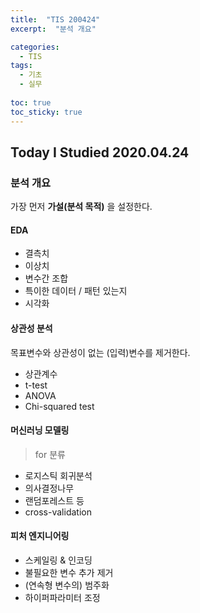 ```yaml
---
title:  "TIS 200424"
excerpt:  "분석 개요"

categories:
  - TIS
tags:
  - 기초
  - 실무
  
toc: true
toc_sticky: true
---
```


## Today I Studied 2020.04.24

### 분석 개요
가장 먼저 **가설(분석 목적)** 을 설정한다. 

#### EDA
* 결측치
*	이상치
*	변수간 조합
*	특이한 데이터 / 패턴 있는지
*	시각화

#### 상관성 분석
목표변수와 상관성이 없는 (입력)변수를 제거한다. 

* 상관계수
*	t-test
*	ANOVA
*	Chi-squared test

#### 머신러닝 모델링
> for 분류<br>
  *	로지스틱 회귀분석
  *	의사결정나무 
  *	랜덤포레스트 등
  * cross-validation

#### 피처 엔지니어링
*	스케일링 & 인코딩
*	불필요한 변수 추가 제거
*	(연속형 변수의) 범주화
*	하이퍼파라미터 조정

